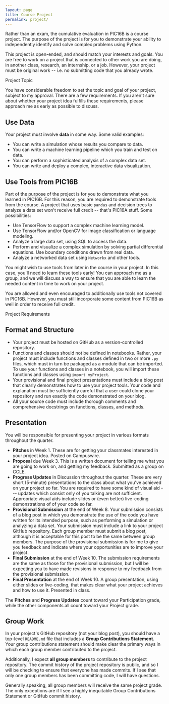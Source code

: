 ```yaml
---
layout: page
title: Course Project
permalink: project/
---
```


Rather than an exam, the cumulative evaluation in PIC16B is a course project. The purpose of the project is for you to demonstrate your ability to independently identify and solve complex problems using Python.  

This project is open-ended, and should match your interests and goals. You are free to work on a project that is connected to other work you are doing, in another class, research, an internship, or a job. However, your project must be original work -- i.e. no submitting code that you already wrote. 


<div class="fancy-h1">Project Topic</div>


You have considerable freedom to set the topic and goal of your project, subject to my approval. There are a few requirements. If you aren't sure about whether your project idea fulfills these requirements, please approach me as early as possible to discuss. 

## Use Data

Your project must involve **data** in some way. Some valid examples: 

- You can write a simulation whose results you compare to data. 
- You can write a machine learning pipeline which you train and test on data. 
- You can perform a sophisticated analysis of a complex data set. 
- You can write and deploy a complex, interactive data visualization. 

## Use Tools from PIC16B

Part of the purpose of the project is for you to demonstrate what you learned in PIC16B. For this reason, you are required to demonstrate tools from the course. A project that uses basic `pandas` and decision trees to analyze a data set won't receive full credit -- that's PIC16A stuff. Some possibilities: 

- Use TensorFlow to support a complex machine learning model. 
- Use TensorFlow and/or OpenCV for image classification or language modeling. 
- Analyze a large data set, using SQL to access the data. 
- Perform and visualize a complex simulation by solving partial differential equations. Use boundary conditions drawn from real data. 
- Analyze a networked data set using `Networkx` and other tools.   

You might wish to use tools from later in the course in your project.  In this case, you'll need to learn these tools early! You can approach me as a group, and we will discuss a way to ensure that you are able to learn the needed content in time to work on your project.  

You are allowed and even encouraged to additionally use tools not covered in PIC16B. However, you must still incorporate some content from PIC16B as well in order to receive full credit. 

<div class="fancy-h1">Project Requirements</div>

## Format and Structure

- Your project must be hosted on GitHub as a version-controlled repository. 
- Functions and classes should not be defined in notebooks. Rather, your project must include functions and classes defined in two or more `.py` files, which must in turn be packaged as a module that can be imported. To use your functions and classes in a notebook, you will import these functions and classes using `import myProject`. 
- Your provisional and final project presentations must include a blog post that clearly demonstrates how to use your project tools. Your code and explanation must be sufficiently careful that a user could clone your repository and run exactly the code demonstrated on your blog. 
- All your source code must include thorough comments and comprehensive docstrings on functions, classes, and methods. 

## Presentation

You will be responsible for presenting your project in various formats throughout the quarter. 

- **Pitches** in Week 1. These are for getting your classmates interested in your project idea. Posted on Campuswire. 
- **Proposal** due Week 3. This is a written document for telling me what you are going to work on, and getting my feedback. Submitted as a group on CCLE. 
- **Progress Updates** in Discussion throughout the quarter. These are very short (5-minute) presentations to the class about what you've achieved on your project so far. You are required to have some kind of visual aid --- updates which consist only of you talking are not sufficient. Appropriate visual aids include slides or (even better) live-coding demonstrations of of your code so far. 
- **Provisional Submission** at the end of Week 8. Your submission consists of a blog post in which you demonstrate the use of the code you have written for its intended purpose, such as performing a simulation or analyzing a data set. Your submission must include a link to your project GitHub repository. Each group member must submit a blog post, although it is acceptable for this post to be the same between group members. The purpose of the provisional submission is for me to give you feedback and indicate where your opportunities are to improve your project. 
- **Final Submission** at the end of Week 10. The submission requirements are the same as those for the provisional submission, but I will be expecting you to have made revisions in response to my feedback from the provisional submission. 
- **Final Presentation** at the end of Week 10. A group presentation, using either slides or live-coding, that makes clear what your project achieves and how to use it. Presented in class. 

The **Pitches** and **Progress Updates** count toward your Participation grade, while the other components all count toward your Project grade. 

## Group Work

In your project's GitHub repository (not your blog post), you should have a top-level `README.md` file that includes a **Group Contributions Statement**. Your group contributions statement should make clear the primary ways in which each group member contributed to the project. 

Additionally, I expect **all group members** to contribute to the project repository. The commit history of the project repository is public, and so I will be checking to ensure that everyone has made commits. If I see that only one group members has been committing code, I will have questions. 

Generally speaking, all group members will receive the same project grade. The only exceptions are if I see a highly inequitable Group Contributions Statement or GitHub commit history.  

